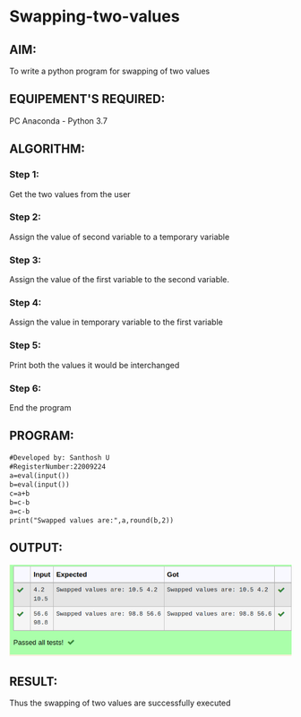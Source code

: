 # Swapping-two-values
## AIM:
To write a python program for swapping of two values
## EQUIPEMENT'S REQUIRED: 
PC
Anaconda - Python 3.7
## ALGORITHM: 
### Step 1:
Get the two values from the user
### Step 2: 
Assign the value of second variable to a temporary variable 
### Step 3: 
Assign the value of the first variable to the second variable.
### Step 4:  
Assign the value in temporary variable to the first variable
### Step 5: 
Print both the values it would be interchanged
### Step 6: 
End the program
## PROGRAM:
```#Program to swap two values.
#Developed by: Santhosh U
#RegisterNumber:22009224
a=eval(input())
b=eval(input())
c=a+b
b=c-b
a=c-b
print("Swapped values are:",a,round(b,2))
```
## OUTPUT:
![images](./images/SwappingOutput.png)


## RESULT:
Thus the swapping of two values are successfully executed



